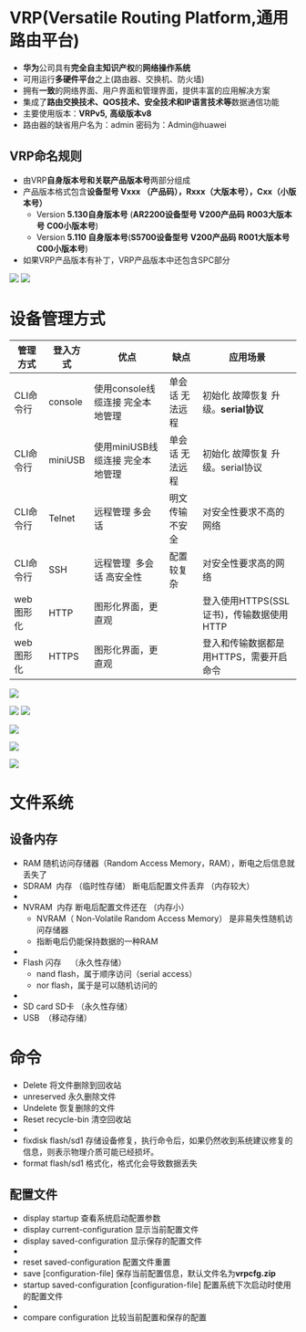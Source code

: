 # VRP(Versatile Routing Platform,通用路由平台)
- **华为**公司具有**完全自主知识产权**的**网络操作系统**
- 可用运行**多硬件平台**之上(路由器、交换机、防火墙)
- 拥有**一致**的网络界面、用户界面和管理界面，提供丰富的应用解决方案
- 集成了**路由交换技术、QOS技术、安全技术和IP语言技术等**数据通信功能
- 主要使用版本：**VRPv5,** **高级版本v8**
- 路由器的缺省用户名为：admin 密码为：Admin@huawei

## VRP命名规则
-   由VRP**自身版本号和关联产品版本号**两部分组成
-   产品版本格式包含**设备型号 Vxxx （产品码），Rxxx（大版本号），Cxx（小版本号）**
	- Version **5.130自身版本号** (**AR2200设备型号** **V200产品码**  **R003大版本号**  **C00小版本号**)
	- Version **5.110 自身版本号**(**S5700设备型号** **V200产品码**  **R001大版本号**  **C00小版本号**)
-   如果VRP产品版本有补丁，VRP产品版本中还包含SPC部分



![](../photo/Pasted%20image%2020220928171735.png)
![](../photo/Pasted%20image%2020220928171842.png)

# 设备管理方式
| 管理方式   | 登入方式    | 优点                   | 缺点       | 应用场景                        |
|--------|---------|----------------------|----------|-----------------------------|
| CLI命令行 | console | 使用console线缆连接 完全本地管理 | 单会话 无法远程 | 初始化 故障恢复 升级。**serial协议**        |
| CLI命令行 | miniUSB | 使用miniUSB线缆连接 完全本地管理 | 单会话 无法远程 | 初始化 故障恢复 升级。serial协议        |
| CLI命令行 | Telnet  | 远程管理 多会话             | 明文传输 不安全 | 对安全性要求不高的网络                 |
| CLI命令行 | SSH     | 远程管理  多会话 高安全性       | 配置较复杂    | 对安全性要求高的网络                  |
| web图形化 | HTTP    | 图形化界面，更直观            |          | 登入使用HTTPS(SSL证书)，传输数据使用HTTP |
| web图形化 | HTTPS   | 图形化界面，更直观            |          | 登入和传输数据都是用HTTPS，需要开启命令      |

![](../photo/Pasted%20image%2020220928173139.png)

![](../photo/Pasted%20image%2020220928173128.png)
![](../photo/Pasted%20image%2020220928180158.png)


![](../photo/Pasted%20image%2020220928173132.png)

![](../photo/Pasted%20image%2020220928173148.png)

![](../photo/Pasted%20image%2020220928173200.png)

# 文件系统
## 设备内存
- RAM        随机访问存储器（Random Access Memory，RAM），断电之后信息就丢失了
- SDRAM   内存 （临时性存储） 断电后配置文件丢弃 （内存较大）
- 
- NVRAM   内存   断电后配置文件还在 （内存小）
	- NVRAM（ Non-Volatile Random Access Memory） 是非易失性随机访问存储器
	- 指断电后仍能保持数据的一种RAM
- 
- Flash       闪存    （永久性存储）
	- nand flash，属于顺序访问（serial access）
	- nor flash，属于是可以随机访问的
- 
- SD card  SD卡 （永久性存储）
- USB  （移动存储）

# 命令
- Delete 将文件删除到回收站
- unreserved 永久删除文件
- Undelete 恢复删除的文件
- Reset recycle-bin 清空回收站
- 
- fixdisk flash/sd1 存储设备修复，执行命令后，如果仍然收到系统建议修复的信息，则表示物理介质可能已经损坏。
- format flash/sd1 格式化，格式化会导致数据丢失

## 配置文件
- display startup 查看系统启动配置参数
- display current-configuration 显示当前配置文件 
- display saved-configuration 显示保存的配置文件
- 
- reset saved-configuration 配置文件重置
- save [configuration-file] 保存当前配置信息，默认文件名为**vrpcfg.zip**
- startup saved-configuration  [configuration-file]  配置系统下次启动时使用的配置文件
- 
- compare configuration 比较当前配置和保存的配置







